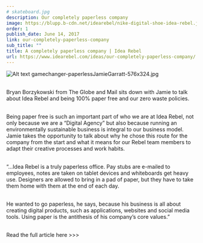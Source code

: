 ```yaml
---
# skateboard.jpg
description: Our completely paperless company
image: https://blupp.b-cdn.net/idearebel/nike-digital-shoe-idea-rebel.jpeg?quality=80&width=800
order: 1
publish_date: June 14, 2017
link: our-completely-paperless-company
sub_title: ""
title: A completely paperless company | Idea Rebel
url: https://www.idearebel.com/ideas/our-completely-paperless-company/
---
```

![Alt text](https://blupp.b-cdn.net/idearebel/nike-digital-shoe-idea-rebel.jpeg?quality=80&width=800?quality=80&width=800 "a title")
gamechanger-paperlessJamieGarratt-576x324.jpg

\
Bryan Borzykowski from The Globe and Mail sits down with Jamie to talk about Idea Rebel and being 100% paper free and our zero waste policies.

\
Being paper free is such an important part of who we are at Idea Rebel, not only because we are a “Digital Agency” but also because running an environmentally sustainable business is integral to our business model. Jamie takes the opportunity to talk about why he chose this route for the company from the start and what it means for our Rebel team members to adapt their creative processes and work habits.

\
“…Idea Rebel is a truly paperless office. Pay stubs are e-mailed to employees, notes are taken on tablet devices and whiteboards get heavy use. Designers are allowed to bring in a pad of paper, but they have to take them home with them at the end of each day.

\
He wanted to go paperless, he says, because his business is all about creating digital products, such as applications, websites and social media tools. Using paper is the antithesis of his company’s core values.”

\
Read the full article here >>>
